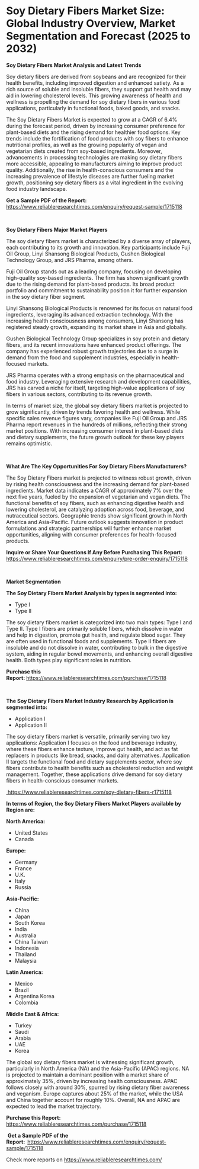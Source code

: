 <p><h1>Soy Dietary Fibers Market Size: Global Industry Overview, Market Segmentation and Forecast (2025 to 2032)</h1></p><p><strong>Soy Dietary Fibers Market Analysis and Latest Trends</strong></p>
<p><p>Soy dietary fibers are derived from soybeans and are recognized for their health benefits, including improved digestion and enhanced satiety. As a rich source of soluble and insoluble fibers, they support gut health and may aid in lowering cholesterol levels. This growing awareness of health and wellness is propelling the demand for soy dietary fibers in various food applications, particularly in functional foods, baked goods, and snacks.</p><p>The Soy Dietary Fibers Market is expected to grow at a CAGR of 6.4% during the forecast period, driven by increasing consumer preference for plant-based diets and the rising demand for healthier food options. Key trends include the fortification of food products with soy fibers to enhance nutritional profiles, as well as the growing popularity of vegan and vegetarian diets created from soy-based ingredients. Moreover, advancements in processing technologies are making soy dietary fibers more accessible, appealing to manufacturers aiming to improve product quality. Additionally, the rise in health-conscious consumers and the increasing prevalence of lifestyle diseases are further fueling market growth, positioning soy dietary fibers as a vital ingredient in the evolving food industry landscape.</p></p>
<p><strong>Get a Sample PDF of the Report:&nbsp;</strong> <a href="https://www.reliableresearchtimes.com/enquiry/request-sample/1715118?utm_campaign=3087&utm_medium=2&utm_source=Github&utm_content=ia&utm_term=28032025&utm_id=soy-dietary-fibers">https://www.reliableresearchtimes.com/enquiry/request-sample/1715118</a></p>
<p>&nbsp;</p>
<p><strong>Soy Dietary Fibers Major Market Players</strong></p>
<p><p>The soy dietary fibers market is characterized by a diverse array of players, each contributing to its growth and innovation. Key participants include Fuji Oil Group, Linyi Shansong Biological Products, Gushen Biological Technology Group, and JRS Pharma, among others.</p><p>Fuji Oil Group stands out as a leading company, focusing on developing high-quality soy-based ingredients. The firm has shown significant growth due to the rising demand for plant-based products. Its broad product portfolio and commitment to sustainability position it for further expansion in the soy dietary fiber segment.</p><p>Linyi Shansong Biological Products is renowned for its focus on natural food ingredients, leveraging its advanced extraction technology. With the increasing health consciousness among consumers, Linyi Shansong has registered steady growth, expanding its market share in Asia and globally.</p><p>Gushen Biological Technology Group specializes in soy protein and dietary fibers, and its recent innovations have enhanced product offerings. The company has experienced robust growth trajectories due to a surge in demand from the food and supplement industries, especially in health-focused markets.</p><p>JRS Pharma operates with a strong emphasis on the pharmaceutical and food industry. Leveraging extensive research and development capabilities, JRS has carved a niche for itself, targeting high-value applications of soy fibers in various sectors, contributing to its revenue growth.</p><p>In terms of market size, the global soy dietary fibers market is projected to grow significantly, driven by trends favoring health and wellness. While specific sales revenue figures vary, companies like Fuji Oil Group and JRS Pharma report revenues in the hundreds of millions, reflecting their strong market positions. With increasing consumer interest in plant-based diets and dietary supplements, the future growth outlook for these key players remains optimistic.</p></p>
<p>&nbsp;</p>
<p><strong>What Are The Key Opportunities For Soy Dietary Fibers Manufacturers?</strong></p>
<p><p>The Soy Dietary Fibers market is projected to witness robust growth, driven by rising health consciousness and the increasing demand for plant-based ingredients. Market data indicates a CAGR of approximately 7% over the next five years, fueled by the expansion of vegetarian and vegan diets. The functional benefits of soy fibers, such as enhancing digestive health and lowering cholesterol, are catalyzing adoption across food, beverage, and nutraceutical sectors. Geographic trends show significant growth in North America and Asia-Pacific. Future outlook suggests innovation in product formulations and strategic partnerships will further enhance market opportunities, aligning with consumer preferences for health-focused products.</p></p>
<p><strong>Inquire or Share Your Questions If Any Before Purchasing This Report:</strong> <a href="https://www.reliableresearchtimes.com/enquiry/pre-order-enquiry/1715118?utm_campaign=3087&utm_medium=2&utm_source=Github&utm_content=ia&utm_term=28032025&utm_id=soy-dietary-fibers">https://www.reliableresearchtimes.com/enquiry/pre-order-enquiry/1715118</a></p>
<p>&nbsp;</p>
<p><strong>Market Segmentation</strong></p>
<p><strong>The Soy Dietary Fibers Market Analysis by types is segmented into:</strong></p>
<p><ul><li>Type I</li><li>Type II</li></ul></p>
<p><p>The soy dietary fibers market is categorized into two main types: Type I and Type II. Type I fibers are primarily soluble fibers, which dissolve in water and help in digestion, promote gut health, and regulate blood sugar. They are often used in functional foods and supplements. Type II fibers are insoluble and do not dissolve in water, contributing to bulk in the digestive system, aiding in regular bowel movements, and enhancing overall digestive health. Both types play significant roles in nutrition.</p></p>
<p><strong>Purchase this Report:&nbsp;</strong><a href="https://www.reliableresearchtimes.com/purchase/1715118?utm_campaign=3087&utm_medium=2&utm_source=Github&utm_content=ia&utm_term=28032025&utm_id=soy-dietary-fibers">https://www.reliableresearchtimes.com/purchase/1715118</a></p>
<p>&nbsp;</p>
<p><strong>The Soy Dietary Fibers Market Industry Research by Application is segmented into:</strong></p>
<p><ul><li>Application I</li><li>Application II</li></ul></p>
<p><p>The soy dietary fibers market is versatile, primarily serving two key applications: Application I focuses on the food and beverage industry, where these fibers enhance texture, improve gut health, and act as fat replacers in products like bread, snacks, and dairy alternatives. Application II targets the functional food and dietary supplements sector, where soy fibers contribute to health benefits such as cholesterol reduction and weight management. Together, these applications drive demand for soy dietary fibers in health-conscious consumer markets.</p></p>
<p><a href="https://www.reliableresearchtimes.com/soy-dietary-fibers-r1715118?utm_campaign=3087&utm_medium=2&utm_source=Github&utm_content=ia&utm_term=28032025&utm_id=soy-dietary-fibers">&nbsp;https://www.reliableresearchtimes.com/soy-dietary-fibers-r1715118</a></p>
<p><strong>In terms of Region, the Soy Dietary Fibers Market Players available by Region are:</strong></p>
<p>
    <p> <strong> North America: </strong>
        <ul>
            <li>United States</li>
            <li>Canada</li>
        </ul>
        </p> 
    <p> <strong> Europe: </strong>
        <ul>
            <li>Germany</li>
            <li>France</li>
            <li>U.K.</li>
            <li>Italy</li>
            <li>Russia</li>
        </ul>
        </p> 
    <p> <strong> Asia-Pacific: </strong>
        <ul>
            <li>China</li>
            <li>Japan</li>
            <li>South Korea</li>
            <li>India</li>
            <li>Australia</li>
            <li>China Taiwan</li>
            <li>Indonesia</li>
            <li>Thailand</li>
            <li>Malaysia</li>
        </ul>
        </p> 
    <p> <strong> Latin America: </strong>
        <ul>
            <li>Mexico</li>
            <li>Brazil</li>
            <li>Argentina Korea</li>
            <li>Colombia</li>
        </ul>
        </p> 
    <p> <strong> Middle East & Africa: </strong>
        <ul>
            <li>Turkey</li>
            <li>Saudi</li>
            <li>Arabia</li>
            <li>UAE</li>
            <li>Korea</li>
        </ul>
    </p>
    </p>
<p><p>The global soy dietary fibers market is witnessing significant growth, particularly in North America (NA) and the Asia-Pacific (APAC) regions. NA is projected to maintain a dominant position with a market share of approximately 35%, driven by increasing health consciousness. APAC follows closely with around 30%, spurred by rising dietary fiber awareness and veganism. Europe captures about 25% of the market, while the USA and China together account for roughly 10%. Overall, NA and APAC are expected to lead the market trajectory.</p></p>
<p><strong>Purchase this Report: </strong><a href="https://www.reliableresearchtimes.com/purchase/1715118?utm_campaign=3087&utm_medium=2&utm_source=Github&utm_content=ia&utm_term=28032025&utm_id=soy-dietary-fibers">https://www.reliableresearchtimes.com/purchase/1715118</a></p>
<p>&nbsp;<strong>Get a Sample PDF of the Report:&nbsp;&nbsp;</strong><a href="https://www.reliableresearchtimes.com/enquiry/request-sample/1715118?utm_campaign=3087&utm_medium=2&utm_source=Github&utm_content=ia&utm_term=28032025&utm_id=soy-dietary-fibers">https://www.reliableresearchtimes.com/enquiry/request-sample/1715118</a></p>
<p><strong></strong></p>
<p>Check more reports on <a href="https://www.reliableresearchtimes.com/?utm_campaign=3087&utm_medium=2&utm_source=Github&utm_content=ia&utm_term=28032025&utm_id=soy-dietary-fibers">https://www.reliableresearchtimes.com/</a></p>